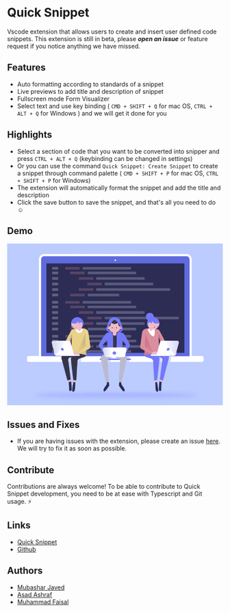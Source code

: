 # Quick Snippet

Vscode extension that allows users to create and insert user defined code snippets. This extension is still in beta, please **_open an issue_** or feature request if you notice anything we have missed.

## Features

- Auto formatting according to standards of a snippet
- Live previews to add title and description of snippet
- Fullscreen mode Form Visualizer
- Select text and use key binding ( `CMD + SHIFT + Q` for mac OS, `CTRL + ALT + Q` for Windows ) and we will get it done for you

## Highlights

- Select a section of code that you want to be converted into snipper and press `CTRL + ALT + Q` (keybinding can be changed in settings)
- Or you can use the command `Quick Snippet: Create Snippet` to create a snippet through command palette ( `CMD + SHIFT + P` for mac OS, `CTRL + SHIFT + P` for Windows)
- The extension will automatically format the snippet and add the title and description
- Click the save button to save the snippet, and that's all you need to do :relaxed:

## Demo

![App Screenshot](https://github.com/Mubashar-javed/quick-snippets/blob/main/assets/images/qs-demo.gif?raw=true)

## Issues and Fixes

- If you are having issues with the extension, please create an issue [here](https://github.com/Mubashar-javed/quick-snippets/issues). We will try to fix it as soon as possible.

## Contribute

Contributions are always welcome!
To be able to contribute to Quick Snippet development, you need to be at ease with Typescript and Git usage. ⚡️

## Links

- [Quick Snippet](https://marketplace.visualstudio.com/items?itemName=MubasharJaved.quick-snippet)
- [Github](https://marketplace.visualstudio.com/items?itemName=MubasharJaved.quick-snippet)

## Authors

- [Mubashar Javed](https://www.github.com/Mubashar-javed)
- [Asad Ashraf](https://github.com/Assad-Ashraf)
- [Muhammad Faisal](https://github.com/faysaljafry)
